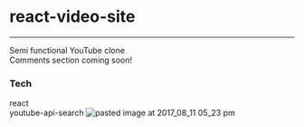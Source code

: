 # react-video-site
<hr/>
Semi functional YouTube clone <br/>
 Comments section coming soon!


### Tech <br/>
react <br/>
youtube-api-search 
![pasted image at 2017_08_11 05_23 pm](https://user-images.githubusercontent.com/25558342/29235176-e366f9ae-7eb9-11e7-9b83-540443537555.png)
